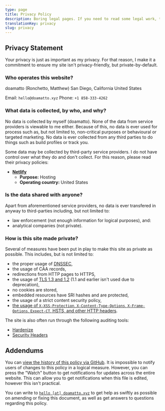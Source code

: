 ```yaml
---
type: page
title: Privacy Policy
description: Boring legal pages. If you need to read some legal work, though, this is the place to be.
translationKey: privacy
slug: privacy
---
```


## Privacy Statement

Your privacy is just as important as my privacy. For that reason, I make it a commitment to ensure my site isn't privacy-friendly, but private-by-default.

### Who operates this website?

doamatto (Ronchetto, Matthew)
San Diego, California
United States

Email: `hello@doamatto.xyz`
Phone: `+1 858-333-4262`

### What data is collected, by who, and why?
No data is collected by myself (doamatto). None of the data from service providers is viewable to me either. Because of this, no data is ever used for process such as, but not limited to, non-critical purposes or behavioural or targeted marketing. No data is ever collected from any third parties to do things such as build profiles or track you.

Some data may be collected by third-party service providers. I do not have control over what they do and don't collect. For this reason, please read their privacy policies:
- [**Netlify**](https://netlify.com)
  - **Purpose:** Hosting
  - **Operating country:** United States


### Is the data shared with anyone?
Apart from aforementioned service providers, no data is ever transfered in anyway to third-parties including, but not limited to:
- law enforcement (not enough information for logical purposes), and:
- analytical companies (not private).

### How is this site made private?
Several of measures have been put in play to make this site as private as possible. This includes, but is not limited to:
- the proper usage of [DNSSEC](https://dnssec-debugger.verisignlabs.com/testing.doamatto.xyz),
- the usage of CAA records,
- redirections from HTTP pages to HTTPS,
- the usage of [TLS 1.3 and 1.2](https://www.ssllabs.com/ssltest/analyze.html?d=testing.doamatto.xyz) (1.1 and earlier isn't used due to deprecation),
- no cookies are stored,
- embedded resources have SRI hashes and are protected,
- the usage of a strict content security policy,
- [the usage of `X-XSS-Protection`, `X-Content-Type-Options`, `X-Frame-Options`, `Expect-CT`, HSTS, and other HTTP headers](https://securityheaders.com/?q=testing.doamatto.xyz&followRedirects=on).

The site is also often run through the following auditing tools:
- [Hardenize](https://www.hardenize.com/report/testing.doamatto.xyz/1602432524)
- [Security Headers](https://securityheaders.com/?q=testing.doamatto.xyz&followRedirects=on)


## Addendums

You can [view the history of this policy via GitHub](https://github.com/doamatto/personal-site/blob/master/privacy.md). It is impossible to notify users of changes to this policy in a logical measure. However, you can press the "Watch" button to get notifications for updates across the entire website. This can allow you to get notifications when this file is edited, however this isn't practical.

You can write to [`hello [at] doamatto.xyz`](mailto:hello@doamatto.xyz) to get help as swiftly as possible on amending or fixing this document, as well as get answers to questions regarding this policy.